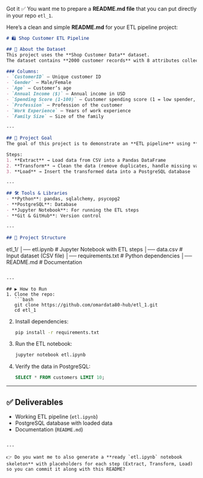Got it ✅ You want me to prepare a **README.md file** that you can put directly in your repo `etl_1`.

Here’s a clean and simple **README.md** for your ETL pipeline project:

```markdown
# 🛍️ Shop Customer ETL Pipeline

## 📖 About the Dataset
This project uses the **Shop Customer Data** dataset.  
The dataset contains **2000 customer records** with 8 attributes collected through membership cards.  

### Columns:
- `CustomerID` – Unique customer ID  
- `Gender` – Male/Female  
- `Age` – Customer’s age  
- `Annual Income ($)` – Annual income in USD  
- `Spending Score (1-100)` – Customer spending score (1 = low spender, 100 = high spender)  
- `Profession` – Profession of the customer  
- `Work Experience` – Years of work experience  
- `Family Size` – Size of the family  

---

## 🎯 Project Goal
The goal of this project is to demonstrate an **ETL pipeline** using **Python, Pandas, and PostgreSQL**.  

Steps:
1. **Extract** → Load data from CSV into a Pandas DataFrame  
2. **Transform** → Clean the data (remove duplicates, handle missing values, compute new features)  
3. **Load** → Insert the transformed data into a PostgreSQL database  

---

## 🛠️ Tools & Libraries
- **Python**: pandas, sqlalchemy, psycopg2  
- **PostgreSQL**: Database  
- **Jupyter Notebook**: For running the ETL steps  
- **Git & GitHub**: Version control  

---

## 📂 Project Structure
```

etl_1/
│── etl.ipynb         # Jupyter Notebook with ETL steps
│── data.csv          # Input dataset (CSV file)
│── requirements.txt  # Python dependencies
│── README.md         # Documentation

````

---

## ▶️ How to Run
1. Clone the repo:
   ```bash
   git clone https://github.com/omardata80-hub/etl_1.git
   cd etl_1
````

2. Install dependencies:

   ```bash
   pip install -r requirements.txt
   ```

3. Run the ETL notebook:

   ```bash
   jupyter notebook etl.ipynb
   ```

4. Verify the data in PostgreSQL:

   ```sql
   SELECT * FROM customers LIMIT 10;
   ```

---

## ✅ Deliverables

* Working ETL pipeline (`etl.ipynb`)
* PostgreSQL database with loaded data
* Documentation (`README.md`)

```

---

👉 Do you want me to also generate a **ready `etl.ipynb` notebook skeleton** with placeholders for each step (Extract, Transform, Load) so you can commit it along with this README?
```
